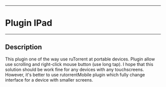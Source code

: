 
---

# Plugin IPad #

---


## Description ##

This plugin one of the way use ruTorrent at portable devices. Plugin allow use scrolling and right-click mouse button (use long tap). I hope that this solution should be work fine for any devices with any touchscreens. However, it's better to use rutorrentMobile plugin which fully change interface for a device with smaller screens.
